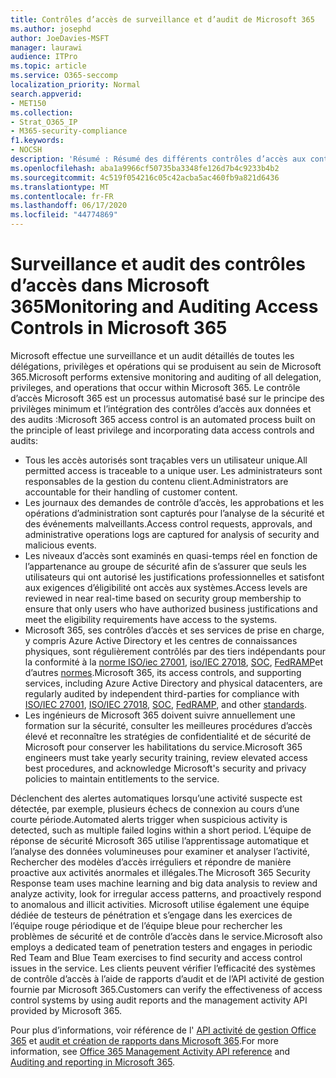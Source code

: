 ```yaml
---
title: Contrôles d’accès de surveillance et d’audit de Microsoft 365
ms.author: josephd
author: JoeDavies-MSFT
manager: laurawi
audience: ITPro
ms.topic: article
ms.service: O365-seccomp
localization_priority: Normal
search.appverid:
- MET150
ms.collection:
- Strat_O365_IP
- M365-security-compliance
f1.keywords:
- NOCSH
description: 'Résumé : Résumé des différents contrôles d’accès aux contrôles et audits disponibles dans Microsoft 365.'
ms.openlocfilehash: aba1a9966cf50735ba3348fe126d7b4c9233b4b2
ms.sourcegitcommit: 4c519f054216c05c42acba5ac460fb9a821d6436
ms.translationtype: MT
ms.contentlocale: fr-FR
ms.lasthandoff: 06/17/2020
ms.locfileid: "44774869"
---
```

# <a name="monitoring-and-auditing-access-controls-in-microsoft-365"></a><span data-ttu-id="02132-103">Surveillance et audit des contrôles d’accès dans Microsoft 365</span><span class="sxs-lookup"><span data-stu-id="02132-103">Monitoring and Auditing Access Controls in Microsoft 365</span></span>

<span data-ttu-id="02132-104">Microsoft effectue une surveillance et un audit détaillés de toutes les délégations, privilèges et opérations qui se produisent au sein de Microsoft 365.</span><span class="sxs-lookup"><span data-stu-id="02132-104">Microsoft performs extensive monitoring and auditing of all delegation, privileges, and operations that occur within Microsoft 365.</span></span> <span data-ttu-id="02132-105">Le contrôle d’accès Microsoft 365 est un processus automatisé basé sur le principe des privilèges minimum et l’intégration des contrôles d’accès aux données et des audits :</span><span class="sxs-lookup"><span data-stu-id="02132-105">Microsoft 365 access control is an automated process built on the principle of least privilege and incorporating data access controls and audits:</span></span>

- <span data-ttu-id="02132-106">Tous les accès autorisés sont traçables vers un utilisateur unique.</span><span class="sxs-lookup"><span data-stu-id="02132-106">All permitted access is traceable to a unique user.</span></span> <span data-ttu-id="02132-107">Les administrateurs sont responsables de la gestion du contenu client.</span><span class="sxs-lookup"><span data-stu-id="02132-107">Administrators are accountable for their handling of customer content.</span></span>
- <span data-ttu-id="02132-108">Les journaux des demandes de contrôle d’accès, les approbations et les opérations d’administration sont capturés pour l’analyse de la sécurité et des événements malveillants.</span><span class="sxs-lookup"><span data-stu-id="02132-108">Access control requests, approvals, and administrative operations logs are captured for analysis of security and malicious events.</span></span>
- <span data-ttu-id="02132-109">Les niveaux d’accès sont examinés en quasi-temps réel en fonction de l’appartenance au groupe de sécurité afin de s’assurer que seuls les utilisateurs qui ont autorisé les justifications professionnelles et satisfont aux exigences d’éligibilité ont accès aux systèmes.</span><span class="sxs-lookup"><span data-stu-id="02132-109">Access levels are reviewed in near real-time based on security group membership to ensure that only users who have authorized business justifications and meet the eligibility requirements have access to the systems.</span></span>
- <span data-ttu-id="02132-110">Microsoft 365, ses contrôles d’accès et ses services de prise en charge, y compris Azure Active Directory et les centres de connaissances physiques, sont régulièrement contrôlés par des tiers indépendants pour la conformité à la [norme ISO/iec 27001](https://www.microsoft.com/TrustCenter/Compliance/iso-iec-27001), [iso/IEC 27018](https://www.microsoft.com/TrustCenter/Compliance/iso-iec-27018), [SOC](https://www.microsoft.com/TrustCenter/Compliance/SOC), [FedRAMP](https://www.microsoft.com/TrustCenter/Compliance/FedRAMP)et d’autres [normes](https://www.microsoft.com/TrustCenter/Compliance?service=Office#Icons).</span><span class="sxs-lookup"><span data-stu-id="02132-110">Microsoft 365, its access controls, and supporting services, including Azure Active Directory and physical datacenters, are regularly audited by independent third-parties for compliance with [ISO/IEC 27001](https://www.microsoft.com/TrustCenter/Compliance/iso-iec-27001), [ISO/IEC 27018](https://www.microsoft.com/TrustCenter/Compliance/iso-iec-27018), [SOC](https://www.microsoft.com/TrustCenter/Compliance/SOC), [FedRAMP](https://www.microsoft.com/TrustCenter/Compliance/FedRAMP), and other [standards](https://www.microsoft.com/TrustCenter/Compliance?service=Office#Icons).</span></span>
- <span data-ttu-id="02132-111">Les ingénieurs de Microsoft 365 doivent suivre annuellement une formation sur la sécurité, consulter les meilleures procédures d’accès élevé et reconnaître les stratégies de confidentialité et de sécurité de Microsoft pour conserver les habilitations du service.</span><span class="sxs-lookup"><span data-stu-id="02132-111">Microsoft 365 engineers must take yearly security training, review elevated access best procedures, and acknowledge Microsoft's security and privacy policies to maintain entitlements to the service.</span></span>

<span data-ttu-id="02132-112">Déclenchent des alertes automatiques lorsqu’une activité suspecte est détectée, par exemple, plusieurs échecs de connexion au cours d’une courte période.</span><span class="sxs-lookup"><span data-stu-id="02132-112">Automated alerts trigger when suspicious activity is detected, such as multiple failed logins within a short period.</span></span> <span data-ttu-id="02132-113">L’équipe de réponse de sécurité Microsoft 365 utilise l’apprentissage automatique et l’analyse des données volumineuses pour examiner et analyser l’activité, Rechercher des modèles d’accès irréguliers et répondre de manière proactive aux activités anormales et illégales.</span><span class="sxs-lookup"><span data-stu-id="02132-113">The Microsoft 365 Security Response team uses machine learning and big data analysis to review and analyze activity, look for irregular access patterns, and proactively respond to anomalous and illicit activities.</span></span> <span data-ttu-id="02132-114">Microsoft utilise également une équipe dédiée de testeurs de pénétration et s’engage dans les exercices de l’équipe rouge périodique et de l’équipe bleue pour rechercher les problèmes de sécurité et de contrôle d’accès dans le service.</span><span class="sxs-lookup"><span data-stu-id="02132-114">Microsoft also employs a dedicated team of penetration testers and engages in periodic Red Team and Blue Team exercises to find security and access control issues in the service.</span></span> <span data-ttu-id="02132-115">Les clients peuvent vérifier l’efficacité des systèmes de contrôle d’accès à l’aide de rapports d’audit et de l’API activité de gestion fournie par Microsoft 365.</span><span class="sxs-lookup"><span data-stu-id="02132-115">Customers can verify the effectiveness of access control systems by using audit reports and the management activity API provided by Microsoft 365.</span></span>

<span data-ttu-id="02132-116">Pour plus d’informations, voir référence de l' [API activité de gestion Office 365](https://docs.microsoft.com/office/office-365-management-api/office-365-management-activity-api-reference) et [audit et création de rapports dans Microsoft 365](office-365-auditing-and-reporting-overview.md).</span><span class="sxs-lookup"><span data-stu-id="02132-116">For more information, see [Office 365 Management Activity API reference](https://docs.microsoft.com/office/office-365-management-api/office-365-management-activity-api-reference) and [Auditing and reporting in Microsoft 365](office-365-auditing-and-reporting-overview.md).</span></span>
